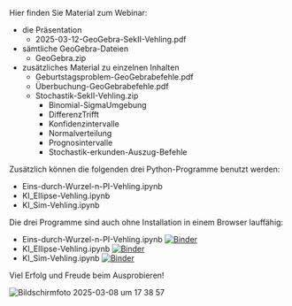 Hier finden Sie Material zum Webinar:
- die Präsentation
   - 2025-03-12-GeoGebra-SekII-Vehling.pdf
- sämtliche GeoGebra-Dateien
   - GeoGebra.zip
- zusätzliches Material zu einzelnen Inhalten
   - Geburtstagsproblem-GeoGebrabefehle.pdf
   - Überbuchung-GeoGebrabefehle.pdf 
   - Stochastik-SekII-Vehling.zip
     - Binomial-SigmaUmgebung
     - DifferenzTrifft
     - Konfidenzintervalle
     - Normalverteilung
     - Prognosintervalle
     - Stochastik-erkunden-Auszug-Befehle
    
Zusätzlich können die folgenden drei Python-Programme benutzt werden:
- Eins-durch-Wurzel-n-PI-Vehling.ipynb
- KI_Ellipse-Vehling.ipynb
- KI_Sim-Vehling.ipynb

Die drei Programme sind auch ohne Installation in einem Browser lauffähig:
- Eins-durch-Wurzel-n-PI-Vehling.ipynb [![Binder](https://mybinder.org/badge_logo.svg)](https://mybinder.org/v2/gh/RVeh/GeoGebraSekII/main?filepath=Eins-durch-Wurzel-n-PI-Vehling.ipynb)
- KI_Ellipse-Vehling.ipynb [![Binder](https://mybinder.org/badge_logo.svg)](https://mybinder.org/v2/gh/RVeh/GeoGebraSekII/main?filepath=KI_Ellipse-Vehling.ipynb)
- KI_Sim-Vehling.ipynb [![Binder](https://mybinder.org/badge_logo.svg)](https://mybinder.org/v2/gh/RVeh/GeoGebraSekII/main?filepath=KI_Sim-Vehling.ipynb)


Viel Erfolg und Freude beim Ausprobieren! 


![Bildschirmfoto 2025-03-08 um 17 38 57](https://github.com/user-attachments/assets/bb936112-df25-4bdc-95f9-d9aa51b5e02a)
